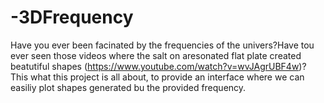 # -3DFrequency
Have you ever been facinated by the frequencies of the univers?Have tou ever seen those videos where the salt on aresonated flat plate created beatutiful shapes (https://www.youtube.com/watch?v=wvJAgrUBF4w)? This what this project is all about, to provide an interface where we can easiliy plot shapes generated bu the provided frequency.
